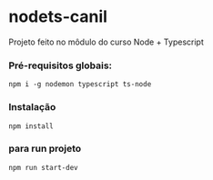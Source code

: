 # nodets-canil

Projeto feito no môdulo do curso Node + Typescript

### Pré-requisitos globais:
`npm i -g nodemon typescript ts-node`

### Instalação
`npm install`

### para run projeto
`npm run start-dev`